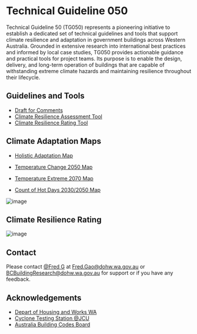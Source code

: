 
# Technical Guideline 050 

Technical Guideline 50 (TG050) represents a pioneering initiative to establish a dedicated set of technical guidelines and tools that support climate resilience and adaptation in government buildings across Western Australia. Grounded in extensive research into international best practices and informed by local case studies, TG050 provides actionable guidance and practical tools for project teams. Its purpose is to enable the design, delivery, and long-term operation of buildings that are capable of withstanding extreme climate hazards and maintaining resilience throughout their lifecycle.


## Guidelines and Tools

 - [Draft for Comments](https://buildingadapt.github.io/TG50/Draft%202%20TG050_18072025.pdf) 
 - [Climate Resilience Assessment Tool](https://buildingadapt.github.io/TG50/Climate_Resilience_Assessment.xlsx)
 - [Climate Resilience Rating Tool](https://buildingadapt.github.io/TG50/Climate_Resilience_Ratings.xlsx)

 




## Climate Adaptation Maps
- [Holistic Adaptation Map](https://www.arcgis.com/apps/mapviewer/index.html?webmap=dd6fd96b38b544a48c70086bef8c838c)

- [Temperature Change 2050 Map](https://qgiscloud.com/chpgao/WA_Climate_Adaptation_Building_V7cloud/)

- [Temperature Extreme 2070 Map](https://qgiscloud.com/chping/WA_Climate_Adaptation_Building_V6cloud/)

- [Count of Hot Days 2030/2050 Map](https://qgiscloud.com/makohz/WA_Climate_Adaptation_Building_V3cloud/)

![image](https://github.com/user-attachments/assets/3cb8a1c3-26d7-425f-b1e6-d23647ac78ad)

## Climate Resilience Rating


![image](https://github.com/user-attachments/assets/8bcf353e-5fa0-4af4-a6d0-68e296a4eaf5)






  

## Contact

Please contact [@Fred G](https://gbuilding.github.io/fred) at Fred.Gao@dohw.wa.gov.au or BCBuildingResearch@dohw.wa.gov.au for support or if you have any feedback.


## Acknowledgements

 - [Depart of Housing and Works WA](https://www.wa.gov.au/organisation/department-of-finance)
 - [Cyclone Testing Station @JCU](https://www.jcu.edu.au/cyclone-testing-station)
 - [Australia Building Codes Board](https://www.abcb.gov.au/)




